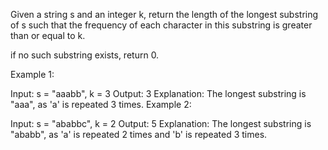 Given a string s and an integer k, return the length of the longest substring of s such that the frequency of each character in this substring is greater than or equal to k.

if no such substring exists, return 0.

 

Example 1:

Input: s = "aaabb", k = 3
Output: 3
Explanation: The longest substring is "aaa", as 'a' is repeated 3 times.
Example 2:

Input: s = "ababbc", k = 2
Output: 5
Explanation: The longest substring is "ababb", as 'a' is repeated 2 times and 'b' is repeated 3 times.
